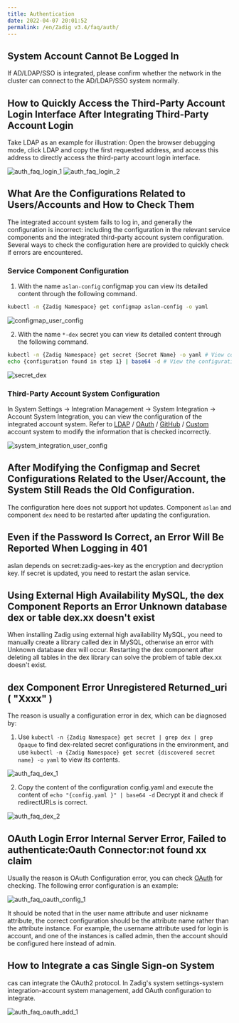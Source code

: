 ```yaml
---
title: Authentication
date: 2022-04-07 20:01:52
permalink: /en/Zadig v3.4/faq/auth/
---
```


## System Account Cannot Be Logged In

If AD/LDAP/SSO is integrated, please confirm whether the network in the cluster can connect to the AD/LDAP/SSO system normally.

## How to Quickly Access the Third-Party Account Login Interface After Integrating Third-Party Account Login

Take LDAP as an example for illustration: Open the browser debugging mode, click LDAP and copy the first requested address, and access this address to directly access the third-party account login interface.

![auth_faq_login_1](../../_images/auth_faq_login_1.png)
![auth_faq_login_2](../../_images/auth_faq_login_2.png)

## What Are the Configurations Related to Users/Accounts and How to Check Them

The integrated account system fails to log in, and generally the configuration is incorrect: including the configuration in the relevant service components and the integrated third-party account system configuration. Several ways to check the configuration here are provided to quickly check if errors are encountered.

### Service Component Configuration

1. With the name `aslan-config` configmap you can view its detailed content through the following command.

```bash
kubectl -n {Zadig Namespace} get configmap aslan-config -o yaml
```

![configmap_user_config](../../_images/configmap_user_config.png)

2. With the name `*-dex` secret you can view its detailed content through the following command.

```bash
kubectl -n {Zadig Namespace} get secret {Secret Name} -o yaml # View configuration
echo {configuration found in step 1} | base64 -d # View the configuration plaintext
```

![secret_dex](../../_images/secret_dex.png)

### Third-Party Account System Configuration

In System Settings -> Integration Management -> System Integration -> Account System Integration, you can view the configuration of the integrated account system. Refer to [LDAP](/en/Zadig%20v3.4/settings/account/ldap/) / [OAuth](/en/Zadig%20v3.4/settings/account/oauth2/) / [GitHub](/en/Zadig%20v3.4/settings/account/github/) / [Custom](/en/Zadig%20v3.4/settings/account/custom/) account system to modify the information that is checked incorrectly.

![system_integration_user_config](../../_images/system_integration_user_config.png)

## After Modifying the Configmap and Secret Configurations Related to the User/Account, the System Still Reads the Old Configuration.

The configuration here does not support hot updates. Component `aslan` and component `dex` need to be restarted after updating the configuration.

## Even if the Password Is Correct, an Error Will Be Reported When Logging in 401

aslan depends on secret:zadig-aes-key as the encryption and decryption key. If secret is updated, you need to restart the aslan service.


## Using External High Availability MySQL, the dex Component Reports an Error Unknown database dex or table dex.xx doesn't exist

When installing Zadig using external high availability MySQL, you need to manually create a library called dex in MySQL, otherwise an error with Unknown database dex will occur. Restarting the dex component after deleting all tables in the dex library can solve the problem of table dex.xx doesn't exist.

## dex Component Error Unregistered Returned_uri ( "Xxxx" )

The reason is usually a configuration error in dex, which can be diagnosed by:

1. Use `kubectl -n {Zadig Namespace} get secret | grep dex | grep Opaque` to find dex-related secret configurations in the environment, and use `kubectl -n {Zadig Namespace} get secret {discovered secret name} -o yaml` to view its contents.

![auth_faq_dex_1](../../_images/auth_faq_dex_1.png)

2. Copy the content of the configuration config.yaml and execute the content of ` echo "{config.yaml }" | base64 -d ` Decrypt it and check if redirectURLs is correct.

![auth_faq_dex_2](../../_images/auth_faq_dex_2.png)

## OAuth Login Error Internal Server Error, Failed to authenticate:Oauth Connector:not found xx claim

Usually the reason is OAuth Configuration error, you can check [OAuth](/en/Zadig%20v3.4/settings/account/oauth2/) for checking. The following error configuration is an example:

![auth_faq_oauth_config_1](../../_images/auth_faq_oauth_config_1.png)

It should be noted that in the user name attribute and user nickname attribute, the correct configuration should be the attribute name rather than the attribute instance. For example, the username attribute used for login is account, and one of the instances is called admin, then the account should be configured here instead of admin.

## How to Integrate a cas Single Sign-on System
cas can integrate the OAuth2 protocol. In Zadig's system settings-system integration-account system management, add OAuth configuration to integrate.

![auth_faq_oauth_add_1](../../_images/auth_faq_oauth_add_1.png)